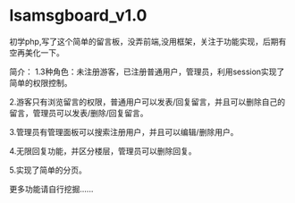 # lsamsgboard_v1.0
初学php,写了这个简单的留言板，没弄前端,没用框架，关注于功能实现，后期有空再美化一下。

简介：
1.3种角色：未注册游客，已注册普通用户，管理员，利用session实现了简单的权限控制。

2.游客只有浏览留言的权限，普通用户可以发表/回复留言，并且可以删除自己的留言，管理员可以发表/删除/回复留言。

3.管理员有管理面板可以搜索注册用户，并且可以编辑/删除用户。

4.无限回复功能，并区分楼层，管理员可以删除回复。

5.实现了简单的分页。

更多功能请自行挖掘......



